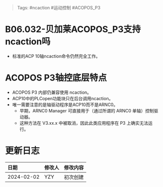 > Tags: #ncaction #运动控制 #ACOPOS_P3

# B06.032-贝加莱ACOPOS_P3支持ncaction吗

- 标准的ACP 10轴ncaction命令仍然完全工作。

# ACOPOS P3轴控底层特点

- ACOPOS P3 内部仍兼容使用 ncaction。
- ACP10中的PLCopen功能块只在后台调用ncaction。
- 唯一需要注意的是轴驱动程序是ACP10而不是ARNC0。
    - 早期，ARNC0 Manager 可直接用于（通过所谓的 ARNC0 单轴）控制驱动器。
    - 这种方法在 V3.xx.x 中被取消，因此此类应用程序在 P3 上确实无法运行。

# 更新日志

| 日期         | 修改人 | 修改内容 |
| :--------- | :-- | :--- |
| 2024-02-02 | YZY | 初次创建 |
